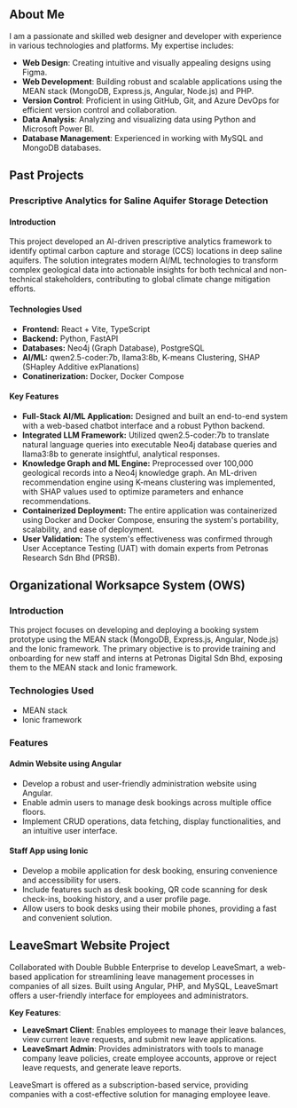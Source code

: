 ## About Me
I am a passionate and skilled web designer and developer with experience in various technologies and platforms. My expertise includes:

- **Web Design**: Creating intuitive and visually appealing designs using Figma.
- **Web Development**: Building robust and scalable applications using the MEAN stack (MongoDB, Express.js, Angular, Node.js) and PHP.
- **Version Control**: Proficient in using GitHub, Git, and Azure DevOps for efficient version control and collaboration.
- **Data Analysis**: Analyzing and visualizing data using Python and Microsoft Power BI.
- **Database Management**: Experienced in working with MySQL and MongoDB databases.

## Past Projects

### **Prescriptive Analytics for Saline Aquifer Storage Detection**

#### **Introduction**
This project developed an AI-driven prescriptive analytics framework to identify optimal carbon capture and storage (CCS) locations in deep saline aquifers. The solution integrates modern AI/ML technologies to transform complex geological data into actionable insights for both technical and non-technical stakeholders, contributing to global climate change mitigation efforts.

#### **Technologies Used**
- **Frontend:** React + Vite, TypeScript
- **Backend:** Python, FastAPI
- **Databases:** Neo4j (Graph Database), PostgreSQL
- **AI/ML:** qwen2.5-coder:7b, llama3:8b, K-means Clustering, SHAP (SHapley Additive exPlanations)
- **Conatinerization:** Docker, Docker Compose

#### **Key Features**
- **Full-Stack AI/ML Application:** Designed and built an end-to-end system with a web-based chatbot interface and a robust Python backend.
- **Integrated LLM Framework:** Utilized qwen2.5-coder:7b to translate natural language queries into executable Neo4j database queries and llama3:8b to generate insightful, analytical responses.
- **Knowledge Graph and ML Engine:** Preprocessed over 100,000 geological records into a Neo4j knowledge graph. An ML-driven recommendation engine using K-means clustering was implemented, with SHAP values used to optimize parameters and enhance recommendations.
- **Containerized Deployment:** The entire application was containerized using Docker and Docker Compose, ensuring the system's portability, scalability, and ease of deployment.
- **User Validation:** The system's effectiveness was confirmed through User Acceptance Testing (UAT) with domain experts from Petronas Research Sdn Bhd (PRSB).

## Organizational Worksapce System (OWS)

### Introduction
This project focuses on developing and deploying a booking system prototype using the MEAN stack (MongoDB, Express.js, Angular, Node.js) and the Ionic framework. The primary objective is to provide training and onboarding for new staff and interns at Petronas Digital Sdn Bhd, exposing them to the MEAN stack and Ionic framework.

### Technologies Used
- MEAN stack
- Ionic framework

### Features

#### Admin Website using Angular
- Develop a robust and user-friendly administration website using Angular.
- Enable admin users to manage desk bookings across multiple office floors.
- Implement CRUD operations, data fetching, display functionalities, and an intuitive user interface.

#### Staff App using Ionic
- Develop a mobile application for desk booking, ensuring convenience and accessibility for users.
- Include features such as desk booking, QR code scanning for desk check-ins, booking history, and a user profile page.
- Allow users to book desks using their mobile phones, providing a fast and convenient solution.

## LeaveSmart Website Project
Collaborated with Double Bubble Enterprise to develop LeaveSmart, a web-based application for streamlining leave management processes in companies of all sizes. Built using Angular, PHP, and MySQL, LeaveSmart offers a user-friendly interface for employees and administrators.

**Key Features**:
- **LeaveSmart Client**: Enables employees to manage their leave balances, view current leave requests, and submit new leave applications.
- **LeaveSmart Admin**: Provides administrators with tools to manage company leave policies, create employee accounts, approve or reject leave requests, and generate leave reports.

LeaveSmart is offered as a subscription-based service, providing companies with a cost-effective solution for managing employee leave.
